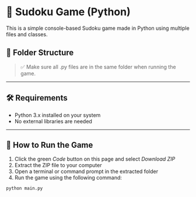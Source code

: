 # 🧩 Sudoku Game (Python)

This is a simple console-based Sudoku game made in Python using multiple files and classes.

## 📁 Folder Structure

> ✅ Make sure all .py files are in the same folder when running the game.

---

## 🛠 Requirements

- Python 3.x installed on your system
- No external libraries are needed

---

## 🚀 How to Run the Game

1. Click the green *Code* button on this page and select *Download ZIP*
2. Extract the ZIP file to your computer
3. Open a terminal or command prompt in the extracted folder
4. Run the game using the following command:

```bash
python main.py
